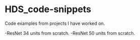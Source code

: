 # HDS_code-snippets
Code examples from projects I have worked on.

-ResNet 34 units from scratch.
-ResNet 50 units from scratch.
